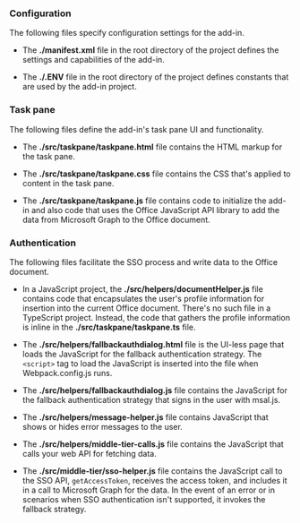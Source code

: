 ### Configuration

The following files specify configuration settings for the add-in.

- The **./manifest.xml** file in the root directory of the project defines the settings and capabilities of the add-in.

- The **./.ENV** file in the root directory of the project defines constants that are used by the add-in project.

### Task pane

The following files define the add-in's task pane UI and functionality.

- The **./src/taskpane/taskpane.html** file contains the HTML markup for the task pane.

- The **./src/taskpane/taskpane.css** file contains the CSS that's applied to content in the task pane.

- The **./src/taskpane/taskpane.js** file contains code to initialize the add-in and also code that uses the Office JavaScript API library to add the data from Microsoft Graph to the Office document.

### Authentication

The following files facilitate the SSO process and write data to the Office document.

- In a JavaScript project, the **./src/helpers/documentHelper.js** file contains code that encapsulates the user's profile information for insertion into the current Office document. There's no such file in a TypeScript project. Instead, the code that gathers the profile information is inline in the **./src/taskpane/taskpane.ts** file.

- The **./src/helpers/fallbackauthdialog.html** file is the UI-less page that loads the JavaScript for the fallback authentication strategy. The `<script>` tag to load the JavaScript is inserted into the file when Webpack.config.js runs.

- The **./src/helpers/fallbackauthdialog.js** file contains the JavaScript for the fallback authentication strategy that signs in the user with msal.js.

- The **./src/helpers/message-helper.js** file contains JavaScript that shows or hides error messages to the user.

- The **./src/helpers/middle-tier-calls.js** file contains the JavaScript that calls your web API for fetching data.

- The **./src/middle-tier/sso-helper.js** file contains the JavaScript call to the SSO API, `getAccessToken`, receives the access token, and includes it in a call to Microsoft Graph for the data. In the event of an error or in scenarios when SSO authentication isn't supported, it invokes the fallback strategy. 
